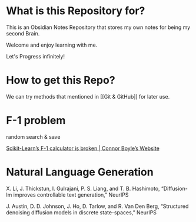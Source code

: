 # What is this Repository for?

This is an Obsidian Notes Repository that stores my own notes for being my second Brain.

Welcome and enjoy learning with me.

Let's Progress infinitely!

# How to get this Repo?

We can try methods that mentioned in [[Git & GitHub]] for later use.

# F-1 problem

random search & save

[Scikit-Learn’s F-1 calculator is broken | Connor Boyle’s Website](https://connorboyle.io/2023/12/17/sklearn-f1-bug.html)

# Natural Language Generation

X. Li, J. Thickstun, I. Gulrajani, P. S. Liang, and T. B. Hashimoto, “Diffusion-lm improves controllable text generation,” NeurIPS

J. Austin, D. D. Johnson, J. Ho, D. Tarlow, and R. Van Den Berg, “Structured denoising diffusion models in discrete state-spaces,” NeurIPS

